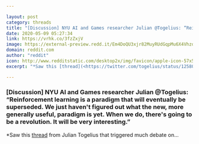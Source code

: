```yaml
---

layout: post
category: threads
title: "[Discussion] NYU AI and Games researcher Julian @Togelius: “Reinforcement learning is a paradigm that will eventually be superseded. We just haven't figured out what the new, more generally useful, paradigm is yet. When we do, there's going to be a revolution. It will be very interesting.”"
date: 2020-05-09 05:27:34
link: https://vrhk.co/3fzZxjV
image: https://external-preview.redd.it/Em4DoQU3xjr82MuyRUdGqpMu6X4VhzddKBlAaweE-dQ.jpg?width=140&height=73.2984293194&auto=webp&crop=140:73.2984293194,smart&s=6cb298cadd44695d5b887faed3a6def75ca6843f
domain: reddit.com
author: "reddit"
icon: http://www.redditstatic.com/desktop2x/img/favicon/apple-icon-57x57.png
excerpt: "*Saw this [thread](<https://twitter.com/togelius/status/1258087696012107777>) from Julian Togelius that triggered much debate on..."

---
```


### [Discussion] NYU AI and Games researcher Julian @Togelius: “Reinforcement learning is a paradigm that will eventually be superseded. We just haven't figured out what the new, more generally useful, paradigm is yet. When we do, there's going to be a revolution. It will be very interesting.”

*Saw this [thread](<https://twitter.com/togelius/status/1258087696012107777>) from Julian Togelius that triggered much debate on...